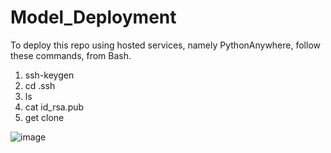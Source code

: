 # Model_Deployment

To deploy this repo using hosted services, namely PythonAnywhere, follow these commands, from Bash. <br>

1. ssh-keygen
2. cd .ssh
3. ls
4. cat id_rsa.pub
5. get clone


![image](https://user-images.githubusercontent.com/63984422/227390928-12c8bbdb-fdd2-4e88-99bc-07e40bcb9f07.png)
